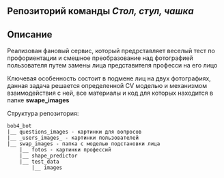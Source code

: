 ## Репозиторий команды ***Стол, стул, чашка***

## Описание

Реализован фановый сервис, который предрставляет веселый тест по профориентации и смешное преобразование над фотографией пользователя путем замены лица представителя професси на его лицо

Ключевая особенность состоит в подмене лиц на двух фотографиях, данная задача решается определенной CV моделью и механизмом взаимодействия с ней, все материалы и код для которых находится в папке **swape_images**

Структура репозитория:

    bob4_bot
    |__ questions_images - картинки для вопросов
    |__ _users_images_ - картинки пользователей
    |__ swap_images - папка с моделью подстановки лица
        |__ fotos - картинки профессий
        |__ shape_predictor
        |__ test_data
            |__ images
